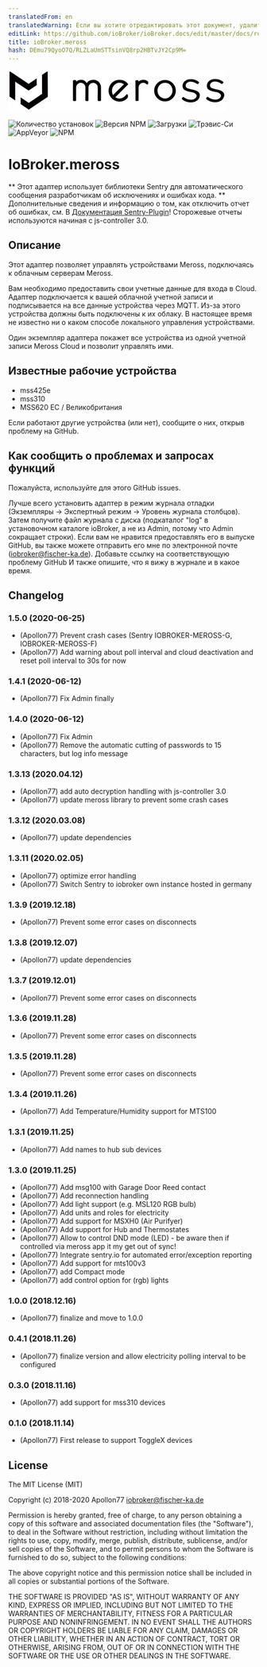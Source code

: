```yaml
---
translatedFrom: en
translatedWarning: Если вы хотите отредактировать этот документ, удалите поле «translationFrom», в противном случае этот документ будет снова автоматически переведен
editLink: https://github.com/ioBroker/ioBroker.docs/edit/master/docs/ru/adapterref/iobroker.meross/README.md
title: ioBroker.meross
hash: DEmu79QyoO7Q/RLZLaUmSTTsinVQ8rp2HBTvJY2Cp9M=
---
```

![Логотип](../../../en/adapterref/iobroker.meross/admin/meross-logo.png)

![Количество установок](http://iobroker.live/badges/meross-stable.svg)
![Версия NPM](http://img.shields.io/npm/v/iobroker.meross.svg)
![Загрузки](https://img.shields.io/npm/dm/iobroker.meross.svg)
![Трэвис-Си](http://img.shields.io/travis/Apollon77/ioBroker.meross/master.svg)
![AppVeyor](https://ci.appveyor.com/api/projects/status/github/Apollon77/ioBroker.meross?branch=master&svg=true)
![NPM](https://nodei.co/npm/iobroker.meross.png?downloads=true)

# IoBroker.meross
** Этот адаптер использует библиотеки Sentry для автоматического сообщения разработчикам об исключениях и ошибках кода. ** Дополнительные сведения и информацию о том, как отключить отчет об ошибках, см. В [Документация Sentry-Plugin](https://github.com/ioBroker/plugin-sentry#plugin-sentry)! Сторожевые отчеты используются начиная с js-controller 3.0.

## Описание
Этот адаптер позволяет управлять устройствами Meross, подключаясь к облачным серверам Meross.

Вам необходимо предоставить свои учетные данные для входа в Cloud. Адаптер подключается к вашей облачной учетной записи и подписывается на все данные устройства через MQTT. Из-за этого устройства должны быть подключены к их облаку. В настоящее время не известно ни о каком способе локального управления устройствами.

Один экземпляр адаптера покажет все устройства из одной учетной записи Meross Cloud и позволит управлять ими.

## Известные рабочие устройства
* mss425e
* mss310
* MSS620 ЕС / Великобритания

Если работают другие устройства (или нет), сообщите о них, открыв проблему на GitHub.

## Как сообщить о проблемах и запросах функций
Пожалуйста, используйте для этого GitHub issues.

Лучше всего установить адаптер в режим журнала отладки (Экземпляры -> Экспертный режим -> Уровень журнала столбцов). Затем получите файл журнала с диска (подкаталог "log" в установочном каталоге ioBroker, а не из Admin, потому что Admin сокращает строки). Если вам не нравится предоставлять его в выпуске GitHub, вы также можете отправить его мне по электронной почте (iobroker@fischer-ka.de). Добавьте ссылку на соответствующую проблему GitHub И также опишите, что я вижу в журнале и в какое время.

## Changelog

### 1.5.0 (2020-06-25)
* (Apollon77) Prevent crash cases (Sentry IOBROKER-MEROSS-G, IOBROKER-MEROSS-F)
* (Apollon77) Add warning about poll interval and cloud deactivation and reset poll interval to 30s for now

### 1.4.1 (2020-06-12)
* (Apollon77) Fix Admin finally

### 1.4.0 (2020-06-12)
* (Apollon77) Fix Admin
* (Apollon77) Remove the automatic cutting of passwords to 15 characters, but log info message

### 1.3.13 (2020.04.12)
* (Apollon77) add auto decryption handling with js-controller 3.0
* (Apollon77) update meross library to prevent some crash cases

### 1.3.12 (2020.03.08)
* (Apollon77) update dependencies

### 1.3.11 (2020.02.05)
* (Apollon77) optimize error handling
* (Apollon77) Switch Sentry to iobroker own instance hosted in germany

### 1.3.9 (2019.12.18)
* (Apollon77) Prevent some error cases on disconnects

### 1.3.8 (2019.12.07)
* (Apollon77) update dependencies

### 1.3.7 (2019.12.01)
* (Apollon77) Prevent some error cases on disconnects

### 1.3.6 (2019.11.28)
* (Apollon77) Prevent some error cases on disconnects

### 1.3.5 (2019.11.28)
* (Apollon77) Prevent some error cases on disconnects

### 1.3.4 (2019.11.26)
* (Apollon77) Add Temperature/Humidity support for MTS100

### 1.3.1 (2019.11.25)
* (Apollon77) Add names to hub sub devices

### 1.3.0 (2019.11.25)
* (Apollon77) Add msg100 with Garage Door Reed contact
* (Apollon77) Add reconnection handling
* (Apollon77) Add light support (e.g. MSL120 RGB bulb)
* (Apollon77) Add units and roles for electricity
* (Apollon77) Add support for MSXH0 (Air Purifyer)
* (Apollon77) Add support for Hub and Thermostates
* (Apollon77) Allow to control DND mode (LED) - be aware then if controlled via meross app it my get out of sync!
* (Apollon77) Integrate sentry.io for automated error/exception reporting
* (Apollon77) Add support for mts100v3
* (Apollon77) add Compact mode
* (Apollon77) add control option for (rgb) lights

### 1.0.0 (2018.12.16)
* (Apollon77) finalize and move to 1.0.0

### 0.4.1 (2018.11.26)
* (Apollon77) finalize version and allow electricity polling interval to be configured

### 0.3.0 (2018.11.16)
* (Apollon77) add support for mss310 devices

### 0.1.0 (2018.11.14)
* (Apollon77) First release to support ToggleX devices

## License
The MIT License (MIT)

Copyright (c) 2018-2020 Apollon77 <iobroker@fischer-ka.de>

Permission is hereby granted, free of charge, to any person obtaining a copy
of this software and associated documentation files (the "Software"), to deal
in the Software without restriction, including without limitation the rights
to use, copy, modify, merge, publish, distribute, sublicense, and/or sell
copies of the Software, and to permit persons to whom the Software is
furnished to do so, subject to the following conditions:

The above copyright notice and this permission notice shall be included in
all copies or substantial portions of the Software.

THE SOFTWARE IS PROVIDED "AS IS", WITHOUT WARRANTY OF ANY KIND, EXPRESS OR
IMPLIED, INCLUDING BUT NOT LIMITED TO THE WARRANTIES OF MERCHANTABILITY,
FITNESS FOR A PARTICULAR PURPOSE AND NONINFRINGEMENT. IN NO EVENT SHALL THE
AUTHORS OR COPYRIGHT HOLDERS BE LIABLE FOR ANY CLAIM, DAMAGES OR OTHER
LIABILITY, WHETHER IN AN ACTION OF CONTRACT, TORT OR OTHERWISE, ARISING FROM,
OUT OF OR IN CONNECTION WITH THE SOFTWARE OR THE USE OR OTHER DEALINGS IN
THE SOFTWARE.